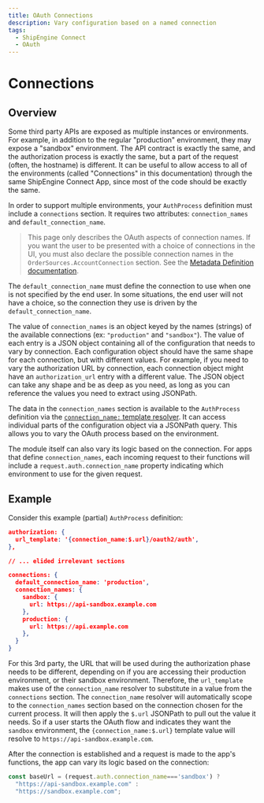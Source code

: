 ```yaml
---
title: OAuth Connections
description: Vary configuration based on a named connection
tags:
  - ShipEngine Connect
  - OAuth
---
```


# Connections

## Overview

Some third party APIs are exposed as multiple instances or environments.
For example, in addition to the regular "production" environment, they may
expose a "sandbox" environment. The API contract is exactly the same, and
the authorization process is exactly the same, but a part of the request
(often, the hostname) is different. It can be useful to allow access to all
of the environments (called "Connections" in this documentation) through the
same ShipEngine Connect App, since most of the code should be exactly the same.

In order to support multiple environments, your `AuthProcess` definition must
include a `connections` section. It requires two attributes: `connection_names`
and `default_connection_name`.

> This page only describes the OAuth aspects of connection names. If you want
the user to be presented with a choice of connections in the UI, you must also
declare the possible connection names in the `OrderSources.AccountConnection` section.
See the [Metadata Definition documentation](../../orders).

The `default_connection_name` must define the connection to use when one is
not specified by the end user. In some situations, the end user will not have
a choice, so the connection they use is driven by the `default_connection_name`.

The value of `connection_names` is an object keyed by the names (strings) of
the available connections (ex: `"production"` and `"sandbox"`). The value of
each entry is a JSON object containing all of the configuration that needs to
vary by connection. Each configuration object should have the same shape for
each connection, but with different values. For example, if you need to vary
the authorization URL by connection, each connection object might have an
`authorization_url` entry with a different value. The JSON object can take
any shape and be as deep as you need, as long as you can reference the values
you need to extract using JSONPath.

The data in the `connection_names` section is available to the `AuthProcess`
definition via the [`connection_name:` template resolver](./templating/connection-name.md). It can access individual parts of the configuration object via a JSONPath
query. This allows you to vary the OAuth process based on the environment.

The module itself can also vary its logic based on the connection. For apps
that define `connection_names`, each incoming request to their functions
will include a `request.auth.connection_name` property indicating which
environment to use for the given request.

## Example
Consider this example (partial) `AuthProcess` definition:


```json
authorization: {
  url_template: '{connection_name:$.url}/oauth2/auth',
},

// ... elided irrelevant sections

connections: {
  default_connection_name: 'production',
  connection_names: {
    sandbox: {
      url: https://api-sandbox.example.com
    },
    production: {
      url: https://api.example.com
    },
  }
}
```

For this 3rd party, the URL that will be used during the authorization phase
needs to be different, depending on if you are accessing their production
environment, or their sandbox environment. Therefore, the `url_template`
makes use of the `connection_name` resolver to substitute in a value from
the `connections` section. The `connection_name` resolver will automatically
scope to the `connection_names` section based on the connection chosen for
the current process. It will then apply the `$.url` JSONPath to pull out the
value it needs. So if a user starts the OAuth flow and indicates they want
the `sandbox` environment, the `{connection_name:$.url}` template value will
resolve to `https://api-sandbox.example.com`.


After the connection is established and a request is made to the app's functions,
the app can vary its logic based on the connection:

``` javascript
const baseUrl = (request.auth.connection_name==='sandbox') ?
  "https://api-sandbox.example.com" :
  "https://sandbox.example.com";
```
